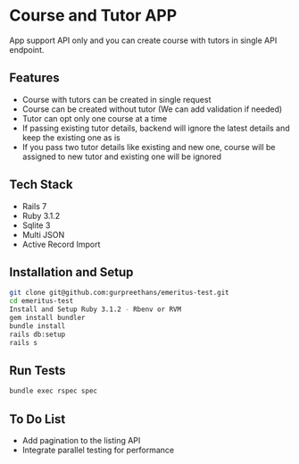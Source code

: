 # Course and Tutor APP

App support API only and you can create course with tutors in single API endpoint.

## Features

- Course with tutors can be created in single request
- Course can be created without tutor (We can add validation if needed)
- Tutor can opt only one course at a time
- If passing existing tutor details, backend will ignore the latest details and keep the existing one as is
- If you pass two tutor details like existing and new one, course will be assigned to new tutor and existing one will be ignored

## Tech Stack

- Rails 7
- Ruby 3.1.2
- Sqlite 3
- Multi JSON
- Active Record Import



## Installation and Setup

```sh
git clone git@github.com:gurpreethans/emeritus-test.git
cd emeritus-test
Install and Setup Ruby 3.1.2 - Rbenv or RVM
gem install bundler
bundle install
rails db:setup
rails s
```

## Run Tests
```sh
bundle exec rspec spec
```

## To Do List
- Add pagination to the listing API
- Integrate parallel testing for performance
